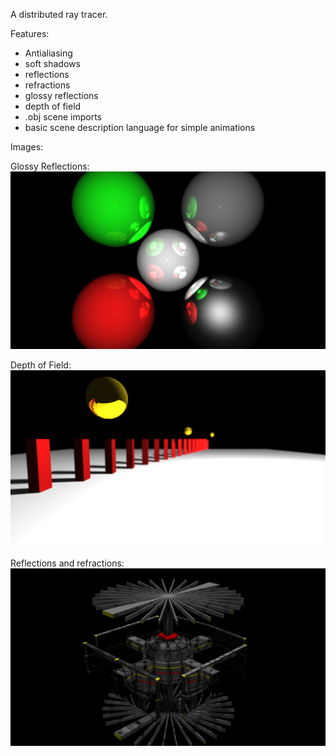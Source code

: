 A distributed ray tracer.


Features:  
- Antialiasing  
- soft shadows  
- reflections  
- refractions  
- glossy reflections  
- depth of field  
- .obj scene imports  
- basic scene description language for simple animations

Images:

Glossy Reflections:  
![Glossy](https://github.com/jrraymond/ray-tracer/blob/master/images/glossy_reflections.png)

Depth of Field:  
![DOF](https://github.com/jrraymond/ray-tracer/blob/master/images/depthoffield10.png)

Reflections and refractions:  
![Station](https://github.com/jrraymond/ray-tracer/blob/master/images/station.png)
